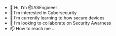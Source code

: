 - 👋 Hi, I’m @IASEngineer
- 👀 I’m interested in Cybersecurity
- 🌱 I’m currently learning to how secure devices
- 💞️ I’m looking to collaborate on Security Awarness
- 📫 How to reach me ...

<!---
IASEngineer/IASEngineer is a ✨ special ✨ repository because its `README.md` (this file) appears on your GitHub profile.
You can click the Preview link to take a look at your changes.
--->
